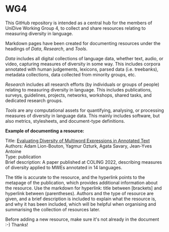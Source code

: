 # WG4
This GitHub repository is intended as a central hub for the members of UniDive Working Group 4, to collect and share resources relating to measuring diversity in language. 

Markdown pages have been created for documenting resources under the headings of *Data*, *Research*, and *Tools*.

*Data* includes all digital collections of language data, whether text, audio, or video, capturing measures of diversity in some way. This includes corpora annotated with human judgements, lexicons, parsed data (i.e. treebanks), metadata collections, data collected from minority groups, etc.

*Research* includes all research efforts (by individuals or groups of people) relating to measuring diversity in language. This includes publications, surveys, guidelines, projects, networks, workshops, shared tasks, and dedicated research groups.

*Tools* are any computational assets for quantifying, analysing, or processing measures of diversity in language data. This mainly includes software, but also metrics, stylesheets, and document-type definitions.

**Example of documenting a resource:**

Title: [Evaluating Diversity of Multiword Expressions in Annotated Text](https://aclanthology.org/2022.coling-1.290/)<br>
Authors: Adam Lion-Bouton, Yagmur Ozturk, Agata Savary, Jean-Yves Antoine <br>
Type: publication <br>
Brief description: A paper published at COLING 2022, describing measures of diversity applied to MWEs annotated in 14 languages. <br>

The title is accurate to the resource, and the hyperlink points to the metapage of the publication, which provides additional information about the resource. Use the markdown for hyperlink: title between [brackets] and hyperlink between (parentheses). Authors and the type of resource are given, and a brief description is included to explain what the resource is, and why it has been included, which will be helpful when organising and summarising the collection of resources later.

Before adding a new resource, make sure it's not already in the document :-) Thanks!

